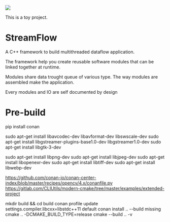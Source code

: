 ![](https://github.com/ClementStrauss/StreamFlow/workflows/C/C++%20CI/badge.svg)

This is a toy project. 

# StreamFlow


A C++ framework to build multithreaded dataflow application. 

The framework help you create reusable software modules that can be linked together at runtime. 

Modules share data trought queue of various type. The way modules are assembled make the application. 

Every modules and IO are self documented by design


# Pre-build

pip install conan

sudo apt-get install libavcodec-dev libavformat-dev libswscale-dev
sudo apt-get install libgstreamer-plugins-base1.0-dev libgstreamer1.0-dev
sudo apt-get install libgtk-3-dev

sudo apt-get install libpng-dev
sudo apt-get install libjpeg-dev
sudo apt-get install libopenexr-dev
sudo apt-get install libtiff-dev
sudo apt-get install libwebp-dev

https://github.com/conan-io/conan-center-index/blob/master/recipes/opencv/4.x/conanfile.py
https://gitlab.com/CLIUtils/modern-cmake/tree/master/examples/extended-project



mkdir build && cd build
conan profile update settings.compiler.libcxx=libstdc++11 default
conan install .. --build missing
cmake .. -DCMAKE_BUILD_TYPE=release
cmake --build .. -v

